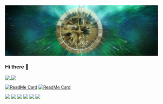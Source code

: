 [![Header](https://github.com/ZakariaHn/ZakariaHn/blob/master/banner-1240822_1280.jpg "Header")]()
### Hi there 👋

<!--
**ZakariaHn/ZakariaHn** is a ✨ _special_ ✨ repository because its `README.md` (this file) appears on your GitHub profile.

Here are some ideas to get you started:

- 🔭 I’m currently working on ...
- 🌱 I’m currently learning ...
- 👯 I’m looking to collaborate on ...
- 🤔 I’m looking for help with ...
- 💬 Ask me about ...
- 📫 How to reach me: ...
- 😄 Pronouns: ...
- ⚡ Fun fact: ...
-->

<a href="https://github-readme-stats.vercel.app/api/top-langs">
   <img align="center" src="https://github-readme-stats.vercel.app/api/top-langs/?username=ZakariaHn&theme=dark&show_icons=true" />
</a>  

<a href="https://github-readme-stats.vercel.app/api">
   <img align="center" src="https://github-readme-stats.vercel.app/api?username=ZakariaHn&show_icons=true&theme=dark" />
</a> 

[![ReadMe Card](https://github-readme-stats.vercel.app/api/pin/?username=ZakariaHn&show_icons=true&show_owner=true&theme=dark&repo=zamagana-synthesizer)](https://github.com/ZakariaHn/zamagana-synthesizer)
[![ReadMe Card](https://github-readme-stats.vercel.app/api/pin/?username=ZakariaHn&show_icons=true&show_owner=true&theme=dark&repo=personal-portfolio)](https://github.com/ZakariaHn/personal-portfolio)

![](https://img.shields.io/badge/React-informational?style=flat&logo=React&logoColor=white&color=critical)
![](https://img.shields.io/badge/JavaScript-informational?style=flat&logo=JavaScript&logoColor=yellow&color=black)
![](https://img.shields.io/badge/Sacc-informational?style=flat&logo=Sass&logoColor=yellow&color=black)
![](https://img.shields.io/badge/Redux-informational?style=flat&logo=Redux&logoColor=yellow&color=black)
![](https://img.shields.io/badge/Git-informational?style=flat&logo=Git&logoColor=white&color=#f05032)
![](https://img.shields.io/badge/MongoDB-informational?style=flat&logo=MongoDB&logoColor=white&color=#47a248)


